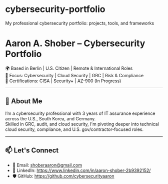 # cybersecurity-portfolio
My professional cybersecurity portfolio: projects, tools, and frameworks
# Aaron A. Shober – Cybersecurity Portfolio

🌍 Based in Berlin | U.S. Citizen | Remote & International Roles  
🎯 Focus: Cybersecurity | Cloud Security | GRC | Risk & Compliance  
📜 Certifications: CISA | Security+ | AZ-900 (In Progress)

---

## 🔐 About Me

I’m a cybersecurity professional with 3 years of IT assurance experience across the U.S., South Korea, and Germany.  
Skilled in GRC, audit, and cloud security, I'm pivoting deeper into technical cloud security, compliance, and U.S. gov/contractor-focused roles.

---

## 📫 Let's Connect

- 📧 Email: shoberaaron@gmail.com  
- 🔗 LinkedIn: https://www.linkedin.com/in/aaron-shober-2b9392152/
- 🛡 GitHub: https://github.com/cybersecurityaaron
